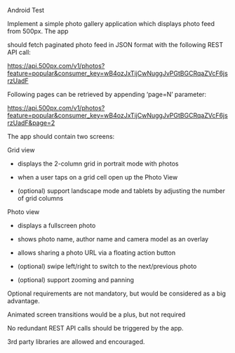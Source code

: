 Android Test

Implement a simple photo gallery application which displays photo feed from 500px. The app 

should fetch paginated photo feed in JSON format with the following REST API call:

https://api.500px.com/v1/photos?feature=popular&consumer_key=wB4ozJxTijCwNuggJvPGtBGCRqaZVcF6jsrzUadF

Following pages can be retrieved by appending ‘page=N’ parameter:

https://api.500px.com/v1/photos?feature=popular&consumer_key=wB4ozJxTijCwNuggJvPGtBGCRqaZVcF6jsrzUadF&page=2

The app should contain two screens:

Grid view

- displays the 2-column grid in portrait mode with photos 

- when a user taps on a grid cell open up the Photo View 

- (optional) support landscape mode and tablets by adjusting the number of grid columns

Photo view

- displays a fullscreen photo

- shows photo name, author name and camera model as an overlay

- allows sharing a photo URL via a floating action button

- (optional) swipe left/right to switch to the next/previous photo 

- (optional) support zooming and panning

Optional requirements are not mandatory, but would be considered as a big advantage.  

Animated screen transitions would be a plus, but not required

No redundant REST API calls should be triggered by the app.

3rd party libraries are allowed and encouraged.
